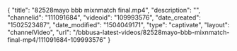 {
    "title": "82528mayo bbb mixnmatch final.mp4",
    "description": "",
    "channelid": "111091684",
    "videoid": "109993576",
    "date_created": "1502523487",
    "date_modified": "1504049171",
    "type": "captivate",
    "layout": "channelVideo",
    "url": "\/bbbusa-latest-videos\/82528mayo-bbb-mixnmatch-final-mp4\/111091684-109993576"
}